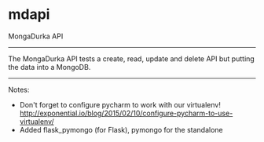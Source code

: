 # mdapi
MongaDurka API

------
The MongaDurka API tests a create, read, update and delete API but putting the data into a MongoDB. 






---------

Notes:
 * Don't forget to configure pycharm to work with our virtualenv!   http://exponential.io/blog/2015/02/10/configure-pycharm-to-use-virtualenv/
 * Added flask_pymongo (for Flask), pymongo for the standalone